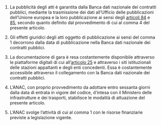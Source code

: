1. La pubblicità degli atti è garantita dalla Banca dati nazionale dei contratti pubblici,  mediante la trasmissione dei dati all’Ufficio delle pubblicazioni dell’Unione europea e la  loro pubblicazione ai sensi degli [articoli 84](/index.html?article=articolo-84&version=1) e [85](/index.html?article=articolo-85&version=1), secondo quanto definito dal provvedimento di cui al comma 4 del presente articolo.

2. Gli effetti giuridici degli atti oggetto di pubblicazione ai sensi del comma 1 decorrono dalla data di pubblicazione nella Banca dati nazionale dei contratti pubblici.

3. La documentazione di gara è resa costantemente disponibile attraverso le piattaforme digitali di cui all’[articolo 25](/index.html?article=articolo-25&version=1) e attraverso i siti istituzionali delle stazioni appaltanti e degli enti concedenti. Essa è costantemente accessibile attraverso il collegamento con la Banca  dati nazionale dei contratti pubblici.

4. L’ANAC, con proprio provvedimento da adottare entro sessanta giorni dalla data di entrata in vigore del codice, d’intesa con il Ministero delle infrastrutture e dei trasporti,  stabilisce le modalità di attuazione del presente articolo.

5. L’ANAC svolge l’attività di cui al comma 1 con le risorse finanziarie previste a legislazione vigente. 